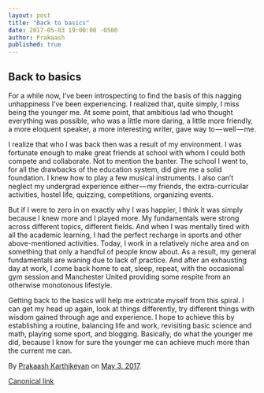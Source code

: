 ```yaml
---
layout: post
title: "Back to basics"
date: 2017-05-03 19:00:00 -0500
author: Prakaash
published: true
---
```


## Back to basics

For a while now, I’ve been introspecting to find the basis of this nagging unhappiness I’ve been experiencing. I realized that, quite simply, I miss being the younger me. At some point, that ambitious lad who thought everything was possible, who was a little more daring, a little more friendly, a more eloquent speaker, a more interesting writer, gave way to — well — me.

I realize that who I was back then was a result of my environment. I was fortunate enough to make great friends at school with whom I could both compete and collaborate. Not to mention the banter. The school I went to, for all the drawbacks of the education system, did give me a solid foundation. I knew how to play a few musical instruments. I also can’t neglect my undergrad experience either — my friends, the extra-curricular activities, hostel life, quizzing, competitions, organizing events.

But if I were to zero in on exactly why I was happier, I think it was simply because I knew more and I played more. My fundamentals were strong across different topics, different fields. And when I was mentally tired with all the academic learning, I had the perfect recharge in sports and other above-mentioned activities. Today, I work in a relatively niche area and on something that only a handful of people know about. As a result, my general fundamentals are waning due to lack of practice. And after an exhausting day at work, I come back home to eat, sleep, repeat, with the occasional gym session and Manchester United providing some respite from an otherwise monotonous lifestyle.

Getting back to the basics will help me extricate myself from this spiral. I can get my head up again, look at things differently, try different things with wisdom gained through age and experience. I hope to achieve this by establishing a routine, balancing life and work, revisiting basic science and math, playing some sport, and blogging. Basically, do what the younger me did, because I know for sure the younger me can achieve much more than the current me can.

By [Prakaash Karthikeyan](https://medium.com/%40prakaashkarthik) on [May 3, 2017](https://medium.com/p/b89ed205d13f).

[Canonical link](https://medium.com/%40prakaashkarthik/back-to-basics-b89ed205d13f)



